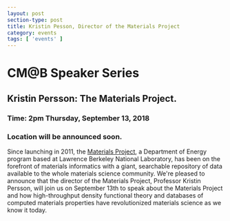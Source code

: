```yaml
---
layout: post
section-type: post
title: Kristin Pesson, Director of the Materials Project
category: events
tags: [ 'events' ]
---
```

# CM@B Speaker Series
## Kristin Persson: The Materials Project.
### Time: 2pm Thursday, September 13, 2018
### Location will be announced soon.

Since launching in 2011, the [Materials Project](www.materialsproject.org), a Department of Energy program based at Lawrence Berkeley National Laboratory, has been on the forefront of materials informatics with a giant, searchable repository of data available to the whole materials science community. We're pleased to announce that the director of the Materials Project, Professor Kristin Persson, will join us on September 13th to speak about the Materials Project and how high-throughput density functional theory and databases of computed materials properties have revolutionized materials science as we know it today.

